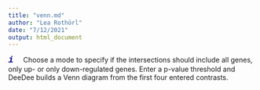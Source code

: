 ```yaml
---
title: "venn.md"
author: "Lea Rothörl"
date: "7/12/2021"
output: html_document
---
```


<span style="color:darkblue"><font face="courier"> <font size="4">***i***</font></font></span> &nbsp;&nbsp;&nbsp;
Choose a mode to specify if the intersections should include all genes, only up- or only down-regulated genes. Enter a p-value threshold and DeeDee builds a Venn diagram from the first four entered contrasts. 
